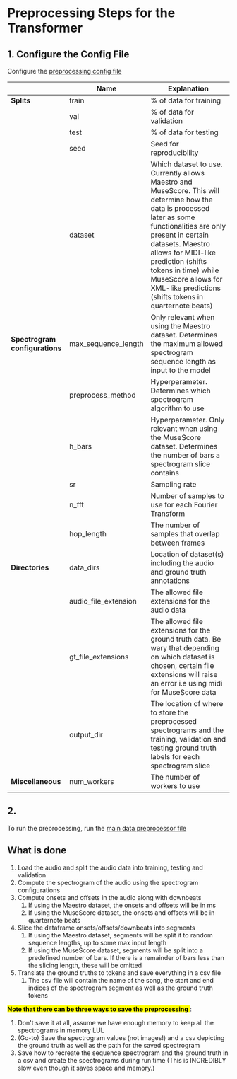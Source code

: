 # Preprocessing Steps for the Transformer

## 1. Configure the Config File 
Configure the [preprocessing config file](/Transformer/configs/preprocess_config.yaml)

|                                | **Name**               | **Explanation**                                                                                                                                                                                                                                                                                                                      |
|--------------------------------|------------------------|--------------------------------------------------------------------------------------------------------------------------------------------------------------------------------------------------------------------------------------------------------------------------------------------------------------------------------------|
| **Splits**                     | train                  | % of data for training                                                                                                                                                                                                                                                                                                               |
|                                | val                    | % of data for validation                                                                                                                                                                                                                                                                                                             |
|                                | test                   | % of data for testing                                                                                                                                                                                                                                                                                                                |
|                                | seed                   | Seed for reproducibility                                                                                                                                                                                                                                                                                                             |
|                                | dataset                | Which dataset to use. Currently allows Maestro and MuseScore. This will determine how the data is processed later as some functionalities are only present in certain datasets. Maestro allows for MIDI-like prediction (shifts tokens in time) while MuseScore allows for XML-like predictions (shifts tokens in quarternote beats) |
| **Spectrogram configurations** | max\_sequence\_length  | Only relevant when using the Maestro dataset. Determines the maximum allowed spectrogram sequence length as input to the model                                                                                                                                                                                                       |
|                                | preprocess_method      | Hyperparameter. Determines which spectrogram algorithm to use                                                                                                                                                                                                                                                                        |
|                                | h\_bars                | Hyperparameter. Only relevant when using the MuseScore dataset. Determines the number of bars a spectrogram slice contains                                                                                                                                                                                                           |
|                                | sr                     | Sampling rate                                                                                                                                                                                                                                                                                                                        |
|                                | n\_fft                 | Number of samples to use for each Fourier Transform                                                                                                                                                                                                                                                                                  |
|                                | hop\_length            | The number of samples that overlap between frames                                                                                                                                                                                                                                                                                    |
| **Directories**                | data\_dirs             | Location of dataset(s) including the audio and ground truth annotations                                                                                                                                                                                                                                                              |
|                                | audio\_file\_extension | The allowed file extensions for the audio data                                                                                                                                                                                                                                                                                       |
|                                | gt\_file\_extensions   | The allowed file extensions for the ground truth data. Be wary that depending on which dataset is chosen, certain file extensions will raise an error i.e using midi for MuseScore data                                                                                                                                              |
|                                | output\_dir            | The location of where to store the preprocessed spectrograms and the training, validation and testing ground truth labels for each spectrogram slice                                                                                                                                                                                 |
| **Miscellaneous**              | num\_workers           | The number of workers to use                                                                                                                                                                                                                                                                                                         |


## 2.
To run the preprocessing, run the [main data preprocessor file](/Transformer/data_preprocessor.py)


## What is done

1. Load the audio and split the audio data into training, testing and validation
2. Compute the spectrogram of the audio using the spectrogram configurations
3. Compute onsets and offsets in the audio along with downbeats
    1. If using the Maestro dataset, the onsets and offsets will be in ms
    2. If using the MuseScore dataset, the onsets and offsets will be in quarternote beats
4. Slice the dataframe onsets/offsets/downbeats into segments
    1. If using the Maestro dataset, segments will be split it to random sequence lengths, up to some max input length
    2. If using the MuseScore dataset, segments will be split into a predefined number of bars. If there is a remainder of bars less than the slicing length, these will be omitted 
5. Translate the ground truths to tokens and save everything in a csv file
    1. The csv file will contain the name of the song, the start and end indices of the spectrogram segment as well as the ground truth tokens


<mark> **Note that there can be three ways to save the preprocessing** </mark>:
1. Don't save it at all, assume we have enough memory to keep all the spectrograms in memory LUL
2. (Go-to) Save the spectrogram values (not images!) and a csv depicting the ground truth as well as the path for the saved spectrogram 
3. Save how to recreate the sequence spectrogram and the ground truth in a csv and create the spectrograms during run time (This is INCREDIBLY slow even though it saves space and memory.)